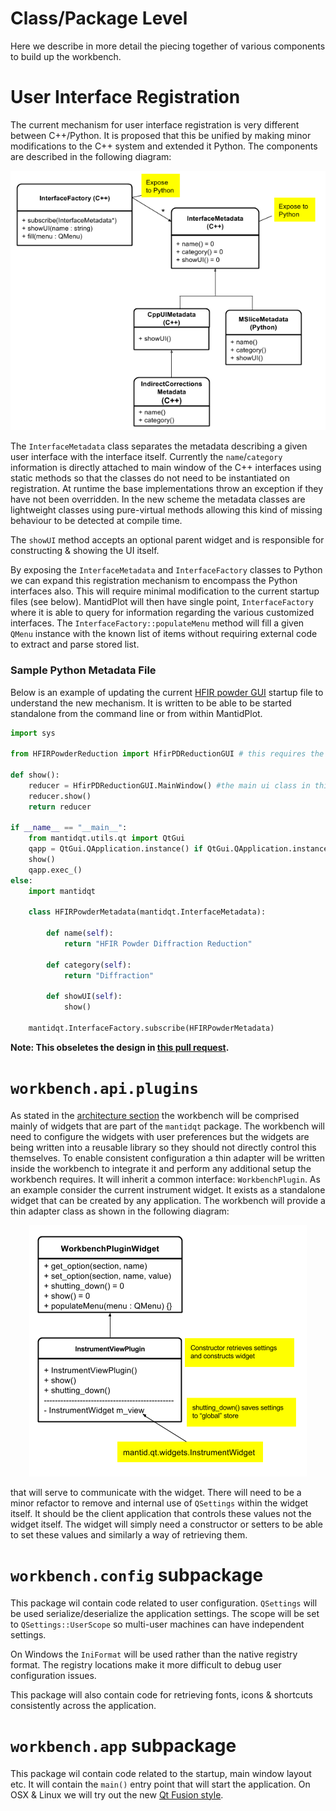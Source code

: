 # Class/Package Level

Here we describe in more detail the piecing together of various components to build up the workbench.

# User Interface Registration

The current mechanism for user interface registration is very different between C++/Python. It is proposed that this be unified by making minor modifications to the C++ system and
extended it Python. The components are described in the following diagram:

<p align="center">
  <img src="InterfaceMetadata.png" alt="[InterfaceDescription Class Diagram">
</p>


The `InterfaceMetadata` class separates the metadata describing a given user interface with the interface itself. Currently the `name`/`category` information
is directly attached to main window of the C++ interfaces using static methods so that the classes do not need to be instantiated on registration. At runtime
the base implementations throw an exception if they have not been overridden. In the new scheme the metadata classes are lightweight classes using pure-virtual
methods allowing this kind of missing behaviour to be detected at compile time.

The `showUI` method accepts an optional parent widget and is responsible for constructing & showing the UI itself.

By exposing the `InterfaceMetadata` and `InterfaceFactory` classes to Python we can expand this registration mechanism to encompass the Python interfaces also. This will
require minimal modification to the current startup files (see below). MantidPlot will then have single point, `InterfaceFactory` where it is able to query for
information regarding the various customized interfaces. The `InterfaceFactory::populateMenu` method will fill a given `QMenu` instance with the known list of
items without requiring external code to extract and parse stored list.

### Sample Python Metadata File

Below is an example of updating the current [HFIR powder GUI][hfir_startup_file] startup file to understand the new mechanism. It is written to be able to be started
standalone from the command line or from within MantidPlot.

```python
import sys

from HFIRPowderReduction import HfirPDReductionGUI # this requires the reduction_gui framework from mantidqt

def show():
    reducer = HfirPDReductionGUI.MainWindow() #the main ui class in this file is called MainWindow
    reducer.show()
	return reducer

if __name__ == "__main__":
    from mantidqt.utils.qt import QtGui
    qapp = QtGui.QApplication.instance() if QtGui.QApplication.instance() else QtGui.QApplication(sys.argv)
	show()
	qapp.exec_()
else:
	import mantidqt

	class HFIRPowderMetadata(mantidqt.InterfaceMetadata):

	    def name(self):
            return "HFIR Powder Diffraction Reduction"

        def category(self):
            return "Diffraction"

        def showUI(self):
            show()

    mantidqt.InterfaceFactory.subscribe(HFIRPowderMetadata)
```

**Note: This obseletes the design in [this pull request](https://github.com/mantidproject/documents/pull/40).**

# `workbench.api.plugins`

As stated in the [architecture section](design-arch.md) the workbench will be comprised mainly of widgets that are part of the `mantidqt` package. The workbench will need to configure the widgets with user
preferences but the widgets are being written into a reusable library so they should not directly control this themselves. To enable consistent configuration a thin adapter will be written inside the workbench to
integrate it and perform any additional setup the workbench requires. It will inherit a common interface: `WorkbenchPlugin`. As an example consider the current instrument widget. It exists as a standalone widget that
can be created by any application. The workbench will provide a thin adapter class as shown in the following diagram:

<p align="center">
  <img src="InstrumentViewPlugin.png" alt="[Widget plugin Class Diagram">
</p>

that will serve to communicate with the widget. There will need to be a minor refactor to remove and internal use of `QSettings` within the widget itself. It should be the client application that controls these values not the
widget itself. The widget will simply need a constructor or setters to be able to set these values and similarly a way of retrieving them.

# `workbench.config` subpackage

This package wil contain code related to user configuration. `QSettings` will be used serialize/deserialize the application settings. The scope will be set to `QSettings::UserScope` so multi-user machines can have
independent settings.

On Windows the `IniFormat` will be used rather than the native registry format. The registry locations make it more difficult to debug user configuration issues.

This package will also contain code for retrieving fonts, icons & shortcuts consistently across the application.

# `workbench.app` subpackage

This package wil contain code related to the startup, main window layout etc. It will contain the `main()` entry point that will start the application. On OSX & Linux we will try out the new [Qt Fusion style][qt-fusion].

<!-- Links -->

[hfir_startup_file]: https://github.com/mantidproject/mantid/blob/master/scripts/HFIR_Powder_Diffraction_Reduction.py
[qt-fusion]: http://doc.qt.io/qt-5/gallery-fusion.html
